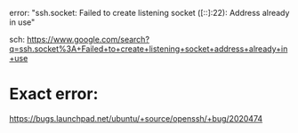 error: "ssh.socket: Failed to create listening socket ([::]:22): Address already in use"

sch: https://www.google.com/search?q=ssh.socket%3A+Failed+to+create+listening+socket+address+already+in+use

# Exact error:
https://bugs.launchpad.net/ubuntu/+source/openssh/+bug/2020474
